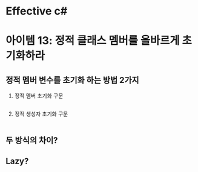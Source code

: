# Effective c# 

# 아이템 13: 정적 클래스 멤버를 올바르게 초기화하라

## 정적 멤버 변수를 초기화 하는 방법 2가지

1. 정적 멤버 초기화 구문
```

```
2. 정적 생성자 초기화 구문
```

```

## 두 방식의 차이?

## Lazy<T>?
